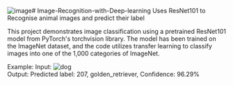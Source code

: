 ![image](https://github.com/user-attachments/assets/7d97abee-467e-43e3-8db7-9f29e4cbb5d9)# Image-Recognition-with-Deep-learning
Uses ResNet101 to Recognise animal images and predict their label

This project demonstrates image classification using a pretrained ResNet101 model from PyTorch's torchvision library. The model has been trained on the ImageNet dataset, and the code utilizes transfer learning to classify images into one of the 1,000 categories of ImageNet.

Example:
Input:
![dog](https://github.com/user-attachments/assets/43e8a03d-9973-48c7-9bb5-24e2bbab3a96)   
Output:
Predicted label: 207, golden_retriever, Confidence: 96.29%
